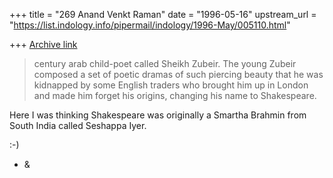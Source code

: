 +++
title = "269 Anand Venkt Raman"
date = "1996-05-16"
upstream_url = "https://list.indology.info/pipermail/indology/1996-May/005110.html"

+++
[Archive link](https://list.indology.info/pipermail/indology/1996-May/005110.html)

>century arab child-poet called Sheikh Zubeir.  The young Zubeir composed a
>set of poetic dramas of such piercing beauty that he was kidnapped by some
>English traders who brought him up in London and made him forget his
>origins, changing his name to Shakespeare.

Here I was thinking Shakespeare was originally a Smartha Brahmin from
South India called Seshappa Iyer.

:-)

- &




